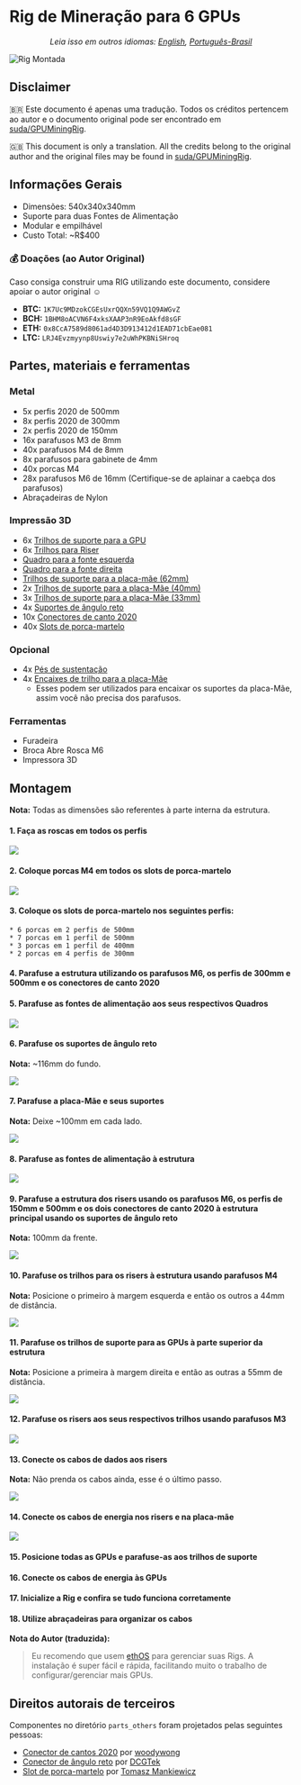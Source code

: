 # Rig de Mineração para 6 GPUs

<p align="center"><em>
	Leia isso em outros idiomas: <a href="README.md">English</a>, <a href="README.pt-br.md">Português-Brasil</a>
</em></p>

![Rig Montada](images/IMG_4623.JPG)

## Disclaimer

🇧🇷 Este documento é apenas uma tradução. Todos os créditos pertencem ao autor e o documento original pode ser encontrado em [suda/GPUMiningRig](https://github.com/suda/GPUMiningRig).

🇬🇧 This document is only a translation. All the credits belong to the original author and the original files may be found in [suda/GPUMiningRig](https://github.com/suda/GPUMiningRig).

## Informações Gerais

* Dimensões: 540x340x340mm
* Suporte para duas Fontes de Alimentação
* Modular e empilhável
* Custo Total: ~R$400

### 💰 Doações (ao Autor Original)

Caso consiga construir uma RIG utilizando este documento, considere apoiar o autor original ☺️

* **BTC:** `1K7Uc9MDzokCGEsUxrQQXn59VQ1Q9AWGvZ`
* **BCH:** `1BHM8oACVN6F4xksXAAP3nR9EoAkfd8sGF`
* **ETH:** `0x8CcA7589d8061ad4D3D913412d1EAD71cbEae081`
* **LTC:** `LRJ4Evzmyynp8Uswiy7e2uWhPKBNiSHroq`

## Partes, materiais e ferramentas

### Metal
* 5x perfis 2020 de 500mm
* 8x perfis 2020 de 300mm
* 2x perfis 2020 de 150mm
* 16x parafusos M3 de 8mm
* 40x parafusos M4 de 8mm
* 8x parafusos para gabinete de 4mm
* 40x porcas M4
* 28x parafusos M6 de 16mm (Certifique-se de aplainar a caebça dos parafusos)
* Abraçadeiras de Nylon

### Impressão 3D

* 6x [Trilhos de suporte para a GPU](parts/GPUBracketRail.stl)
* 6x [Trilhos para Riser](parts/RaiserRail.stl)
* [Quadro para a fonte esquerda](parts/PSUFrameLeft.stl)
* [Quadro para a fonte direita](parts/PSUFrameRight.stl)
* [Trilhos de suporte para a placa-mãe (62mm)](parts/MoboBracketRail62mm.stl)
* 2x [Trilhos de suporte para a placa-Mãe (40mm)](parts/MoboBracketRail40mm.stl)
* 3x [Trilhos de suporte para a placa-Mãe (33mm)](parts/MoboBracketRail33mm.stl)
* 4x [Suportes de ângulo reto](parts_others/90_bracket.stl)
* 10x [Conectores de canto 2020](parts_others/2020_connect_v2.stl)
* 40x [Slots de porca-martelo](parts_others/t_slot_nut_m4.stl)

### Opcional
* 4x [Pés de sustentação](parts/Feet_v1.stl)
* 4x [Encaixes de trilho para a placa-Mãe](parts/Rail-Snapper-Insert__MotherBoardv1.stl)
	* Esses podem ser utilizados para encaixar os suportes da placa-Mãe, assim você não precisa dos parafusos.

### Ferramentas

* Furadeira
* Broca Abre Rosca M6
* Impressora 3D

## Montagem

**Nota:** Todas as dimensões são referentes à parte interna da estrutura.

#### 1. Faça as roscas em todos os perfis
![](images/assembly/IMG_4875.JPG)

#### 2. Coloque porcas M4 em todos os slots de porca-martelo
![](images/assembly/Step1.gif)


#### 3. Coloque os slots de porca-martelo nos seguintes perfis:
	* 6 porcas em 2 perfis de 500mm
	* 7 porcas em 1 perfil de 500mm
	* 3 porcas em 1 perfil de 400mm
	* 2 porcas em 4 perfis de 300mm

#### 4. Parafuse a estrutura utilizando os parafusos M6, os perfis de 300mm e 500mm e os conectores de canto 2020

#### 5. Parafuse as fontes de alimentação aos seus respectivos Quadros
![](images/assembly/IMG_5283.jpg)

#### 6. Parafuse os suportes de ângulo reto
**Nota:** ~116mm do fundo.

![](images/assembly/IMG_5285.jpg)

#### 7. Parafuse a placa-Mãe e seus suportes
**Nota:** Deixe ~100mm em cada lado.

![](images/assembly/IMG_5284.jpg)

#### 8. Parafuse as fontes de alimentação à estrutura
![](images/assembly/IMG_5288.jpg)

#### 9. Parafuse a estrutura dos risers usando os parafusos M6, os perfis de 150mm e 500mm e os dois conectores de canto 2020 à estrutura principal usando os suportes de ângulo reto
**Nota:** 100mm da frente.

![](images/assembly/IMG_5290.jpg)

#### 10. Parafuse os trilhos para os risers à estrutura usando parafusos M4
**Nota:** Posicione o primeiro à margem esquerda e então os outros a 44mm de distância.

![](images/assembly/IMG_5292.jpg)

#### 11. Parafuse os trilhos de suporte para as GPUs à parte superior da estrutura
**Nota:** Posicione a primeira à margem direita e então as outras a 55mm de distância.

![](images/assembly/IMG_5296.jpg)

#### 12. Parafuse os risers aos seus respectivos trilhos usando parafusos M3
![](images/assembly/IMG_5300.jpg)

#### 13. Conecte os cabos de dados aos risers
**Nota:** Não prenda os cabos ainda, esse é o último passo.

![](images/assembly/IMG_5301.jpg)

#### 14. Conecte os cabos de energia nos risers e na placa-mãe
![](images/assembly/IMG_5307.jpg)

#### 15. Posicione todas as GPUs e parafuse-as aos trilhos de suporte

#### 16. Conecte os cabos de energia às GPUs

#### 17. Inicialize a Rig e confira se tudo funciona corretamente

#### 18. Utilize abraçadeiras para organizar os cabos



**Nota do Autor (traduzida):**
> Eu recomendo que usem [ethOS](http://ethosdistro.com) para gerenciar suas Rigs. A instalação é super fácil e rápida, facilitando muito o trabalho de configurar/gerenciar mais GPUs.

## Direitos autorais de terceiros
Componentes no diretório `parts_others` foram projetados pelas seguintes pessoas:
* [Conector de cantos 2020](https://www.thingiverse.com/thing:1100779) por [woodywong](https://www.thingiverse.com/woodywong/about)
* [Conector de ângulo reto](https://www.thingiverse.com/thing:1810199) por [DCGTek](https://www.thingiverse.com/dcgtek/about)
* [Slot de porca-martelo](https://www.thingiverse.com/thing:1573410) por [Tomasz Mankiewicz](https://www.thingiverse.com/tomaq/about)
